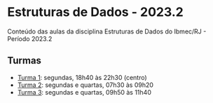 # Estruturas de Dados - 2023.2

Conteúdo das aulas da disciplina Estruturas de Dados do Ibmec/RJ - Período 2023.2

## Turmas

* [Turma 1](/turma_1/readme.md): segundas, 18h40 às 22h30 (centro)
* [Turma 2](/turma_2/readme.md): segundas e quartas, 07h30 às 09h20
* [Turma 3](/turma_3/readme.md): segundas e quartas, 09h50 às 11h40
